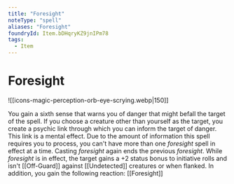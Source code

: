 ```yaml
---
title: "Foresight"
noteType: "spell"
aliases: "Foresight"
foundryId: Item.bDHqryKZ9jnIPm78
tags:
  - Item
---
```


# Foresight
![[icons-magic-perception-orb-eye-scrying.webp|150]]

You gain a sixth sense that warns you of danger that might befall the target of the spell. If you choose a creature other than yourself as the target, you create a psychic link through which you can inform the target of danger. This link is a mental effect. Due to the amount of information this spell requires you to process, you can't have more than one _foresight_ spell in effect at a time. Casting _foresight_ again ends the previous _foresight_. While _foresight_ is in effect, the target gains a +2 status bonus to initiative rolls and isn't [[Off-Guard]] against [[Undetected]] creatures or when flanked. In addition, you gain the following reaction: [[Foresight]]
